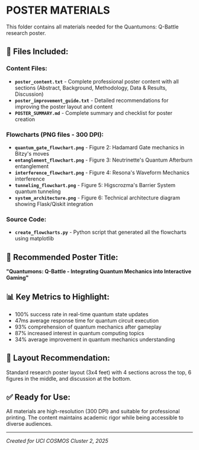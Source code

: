 # POSTER MATERIALS

This folder contains all materials needed for the Quantumons: Q-Battle research poster.

## 📁 **Files Included:**

### **Content Files:**
- **`poster_content.txt`** - Complete professional poster content with all sections (Abstract, Background, Methodology, Data & Results, Discussion)
- **`poster_improvement_guide.txt`** - Detailed recommendations for improving the poster layout and content
- **`POSTER_SUMMARY.md`** - Complete summary and checklist for poster creation

### **Flowcharts (PNG files - 300 DPI):**
- **`quantum_gate_flowchart.png`** - Figure 2: Hadamard Gate mechanics in Bitzy's moves
- **`entanglement_flowchart.png`** - Figure 3: Neutrinette's Quantum Afterburn entanglement
- **`interference_flowchart.png`** - Figure 4: Resona's Waveform Mechanics interference
- **`tunneling_flowchart.png`** - Figure 5: Higscrozma's Barrier System quantum tunneling
- **`system_architecture.png`** - Figure 6: Technical architecture diagram showing Flask/Qiskit integration

### **Source Code:**
- **`create_flowcharts.py`** - Python script that generated all the flowcharts using matplotlib

## 🎯 **Recommended Poster Title:**
**"Quantumons: Q-Battle - Integrating Quantum Mechanics into Interactive Gaming"**

## 📊 **Key Metrics to Highlight:**
- 100% success rate in real-time quantum state updates
- 47ms average response time for quantum circuit execution
- 93% comprehension of quantum mechanics after gameplay
- 87% increased interest in quantum computing topics
- 34% average improvement in quantum mechanics understanding

## 🎨 **Layout Recommendation:**
Standard research poster layout (3x4 feet) with 4 sections across the top, 6 figures in the middle, and discussion at the bottom.

## ✅ **Ready for Use:**
All materials are high-resolution (300 DPI) and suitable for professional printing. The content maintains academic rigor while being accessible to diverse audiences.

---
*Created for UCI COSMOS Cluster 2, 2025* 